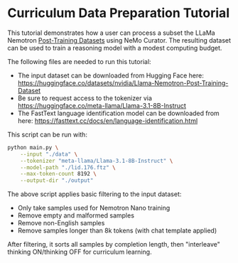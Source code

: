 # Curriculum Data Preparation Tutorial

This tutorial demonstrates how a user can process a subset the LLaMa Nemotron [Post-Training Datasets](https://huggingface.co/datasets/nvidia/Llama-Nemotron-Post-Training-Dataset) using NeMo Curator. The resulting dataset can be used to train a reasoning model with a modest computing budget.

The following files are needed to run this tutorial:
- The input dataset can be downloaded from Hugging Face here: https://huggingface.co/datasets/nvidia/Llama-Nemotron-Post-Training-Dataset
- Be sure to request access to the tokenizer via https://huggingface.co/meta-llama/Llama-3.1-8B-Instruct
- The FastText language identification model can be downloaded from here: https://fasttext.cc/docs/en/language-identification.html

This script can be run with:

```bash
python main.py \
    --input "./data" \
    --tokenizer "meta-llama/Llama-3.1-8B-Instruct" \
    --model-path "./lid.176.ftz" \
    --max-token-count 8192 \
    --output-dir "./output"
```

The above script applies basic filtering to the input dataset:
- Only take samples used for Nemotron Nano training
- Remove empty and malformed samples
- Remove non-English samples
- Remove samples longer than 8k tokens (with chat template applied)

After filtering, it sorts all samples by completion length, then "interleave" thinking ON/thinking OFF for curriculum learning.
